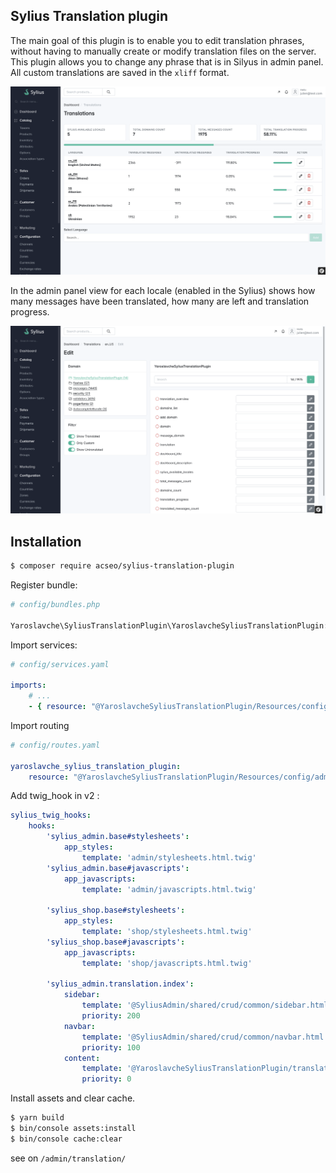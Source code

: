 ## Sylius Translation plugin

The main goal of this plugin is to enable you to edit translation phrases, without having to manually create or modify translation files on the server. This plugin allows you to change any phrase that is in Silyus in admin panel. All custom translations are saved in the `xliff` format.

![Screenshot1](Screenshot1.png)


In the admin panel view for each locale (enabled in the Sylius) shows how many messages have been translated, how many are left and translation progress.

![Screenshot2](Screenshot2.png)

## Installation

```bash
$ composer require acseo/sylius-translation-plugin
```

Register bundle:
```php
# config/bundles.php

Yaroslavche\SyliusTranslationPlugin\YaroslavcheSyliusTranslationPlugin::class => ['all' => true],
```

Import services:
```yaml
# config/services.yaml

imports:
    # ...
    - { resource: "@YaroslavcheSyliusTranslationPlugin/Resources/config/services.yml" }
```

Import routing
```yaml
# config/routes.yaml

yaroslavche_sylius_translation_plugin:
    resource: "@YaroslavcheSyliusTranslationPlugin/Resources/config/admin_routing.yml"
```

Add twig_hook in v2 :

```yaml
sylius_twig_hooks:
    hooks:
        'sylius_admin.base#stylesheets':
            app_styles:
                template: 'admin/stylesheets.html.twig'
        'sylius_admin.base#javascripts':
            app_javascripts:
                template: 'admin/javascripts.html.twig'

        'sylius_shop.base#stylesheets':
            app_styles:
                template: 'shop/stylesheets.html.twig'
        'sylius_shop.base#javascripts':
            app_javascripts:
                template: 'shop/javascripts.html.twig'

        'sylius_admin.translation.index':
            sidebar:
                template: '@SyliusAdmin/shared/crud/common/sidebar.html.twig'
                priority: 200
            navbar:
                template: '@SyliusAdmin/shared/crud/common/navbar.html.twig'
                priority: 100
            content:
                template: '@YaroslavcheSyliusTranslationPlugin/translation.html.twig'
                priority: 0
```



Install assets and clear cache.
```bash
$ yarn build
$ bin/console assets:install
$ bin/console cache:clear
```

see on `/admin/translation/`
